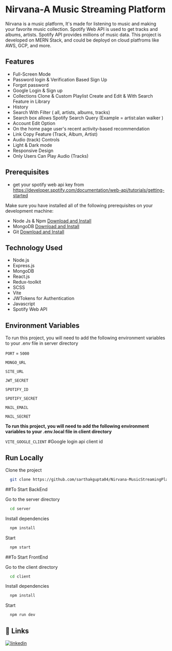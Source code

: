 # Nirvana-A Music Streaming Platform

Nirvana is a music platform, It's made for listening to music and making your favorite music collection. Spotify Web API is used to get tracks and albums, artists. Spotify API provides millions of music data. This project is developed on MERN Stack, and could be deployd on cloud platfroms like AWS, GCP, and more.

## Features

- Full-Screen Mode
- Password login & Verification Based Sign Up
- Forgot password
- Google Login & Sign up
- Collections Clone & Custom Playlist Create and Edit & With Search Feature in Library
- History
- Search With Filter ( all, artists, albums, tracks)
- Search box allows Spotify Search Query (Example = artist:alan walker )
- Account Edit Option
- On the home page user's recent activity-based recommendation
- Link Copy Feature (Track, Album, Artist)
- Audio (track) Controls
- Light & Dark mode
- Responsive Design
- Only Users Can Play Audio (Tracks)

## Prerequisites

- get your spotify web api key from https://developer.spotify.com/documentation/web-api/tutorials/getting-started

Make sure you have installed all of the following prerequisites on your development machine:

- Node Js & Npm [Download and Install](https://nodejs.org/en)
- MongoDB [Download and Install](https://www.mongodb.com/docs/manual/installation/)
- Git [Download and Install](https://git-scm.com/downloads)

## Technology Used

- Node.js
- Express.js
- MongoDB
- React.js
- Redux-toolkit
- SCSS
- Vite
- JWTokens for Authentication
- Javascript
- Spotify Web API

## Environment Variables

To run this project, you will need to add the following environment variables to your .env file in server directory

`PORT` = `5000`

`MONGO_URL`

`SITE_URL`

`JWT_SECRET`

`SPOTIFY_ID`

`SPOTIFY_SECRET`

`MAIL_EMAIL`

`MAIL_SECRET`

**To run this project, you will need to add the following environment variables to your .env.local file in client directory**

`VITE_GOOGLE_CLIENT` #Google login api client id

## Run Locally

Clone the project

```bash
  git clone https://github.com/sarthakgupta04/Nirvana-MusicStreamingPlatform
```

##To Start BackEnd

Go to the server directory

```bash
  cd server
```

Install dependencies

```bash
  npm install
```

Start

```bash
  npm start
```

##To Start FrontEnd

Go to the client directory

```bash
  cd client
```

Install dependencies

```bash
  npm install
```

Start

```bash
  npm run dev
```

## 🔗 Links

[![linkedin](https://img.shields.io/badge/linkedin-0A66C2?style=for-the-badge&logo=linkedin&logoColor=white)](https://www.linkedin.com/in/sarthak-gupta4/)
